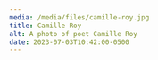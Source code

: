 ```yaml
---
media: /media/files/camille-roy.jpg
title: Camille Roy
alt: A photo of poet Camille Roy
date: 2023-07-03T10:42:00-0500
---
```

